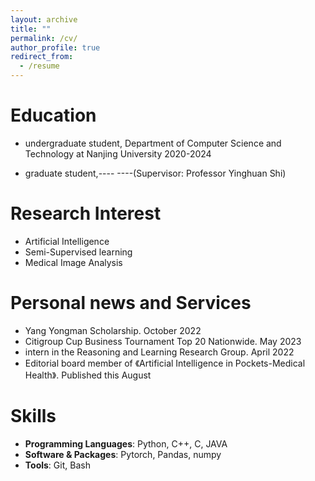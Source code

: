 ```yaml
---
layout: archive
title: ""
permalink: /cv/
author_profile: true
redirect_from:
  - /resume
---
```


Education
======
* undergraduate student, Department of Computer Science and Technology at Nanjing University 2020-2024

* graduate student,---- ----(Supervisor: Professor Yinghuan Shi)


Research Interest
======
* Artificial Intelligence
* Semi-Supervised learning
* Medical Image Analysis

Personal news and Services
======

* Yang Yongman Scholarship. October 2022
* Citigroup Cup Business Tournament Top 20 Nationwide. May 2023
* intern in the Reasoning and Learning Research Group. April 2022
* Editorial board member of 《Artificial Intelligence in Pockets-Medical Health》. Published this August


Skills
======
* **Programming Languages**: Python, C++, C, JAVA
* **Software & Packages**: Pytorch, Pandas, numpy
* **Tools**:  Git, Bash
